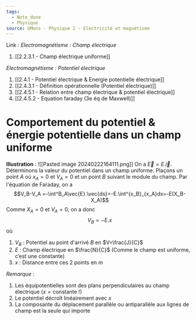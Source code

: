 ```yaml
---
tags:
  - Note_done
  - Physique
source: UMons - Physique 2 - Electricité et magnétisme
---
```


Link :
_Electromagnétisme : Champ électrique_
1. [[2.2.3.1 - Champ électrique uniforme]]

_Electromagnétisme : Potentiel électrique_
1. [[2.4.1 - Potentiel électrique & Energie potentielle électrique]]
2. [[2.4.3.1 - Définition opérationnelle (Potentiel électrique)]]
3. [[2.4.5.1 - Relation entre champ électrique & potentiel électrique]]
4. [[2.4.5.2 - Equation faraday (3e éq de Maxwell)]]


# Comportement du potentiel & énergie potentielle dans un champ uniforme
**Illustration** : ![[Pasted image 20240222164111.png]]
On a $\vec{E} = E.\vec{i}$. Déterminons la valeur du potentiel dans un champ uniforme.
Plaçons un point $A$ où $x_A=0$ et $V_A =0$ et un point $B$ suivant le module du champ. Par l'équation de Faraday, on a $$V_B-V_A =-\int^B_A\vec{E}.\vec{ds}=-E.\int^{x_B}_{x_A}dx=-E(X_B-X_A)$$ Comme $X_A= 0$ et $V_A=0$, on a donc $$V_B=-E.x$$ où
1. $V_B$ : Potentiel au point d'arrivé $B$ en $V=\frac{J}{C}$ 
2. $E$ : Champ électrique en $\frac{N}{C}$ (Comme le champ est uniforme, c’est une constante)
3. $x$ : Distance entre ces 2 points en $m$ 

_Remarque_ :
1. Les équipotentielles sont des plans perpendiculaires au champ électrique $(x = \text{constante !})$ 
2. Le potentiel décroît linéairement avec $x$
3. La composante du déplacement parallèle ou antiparallèle aux lignes de champ est la seule qui importe